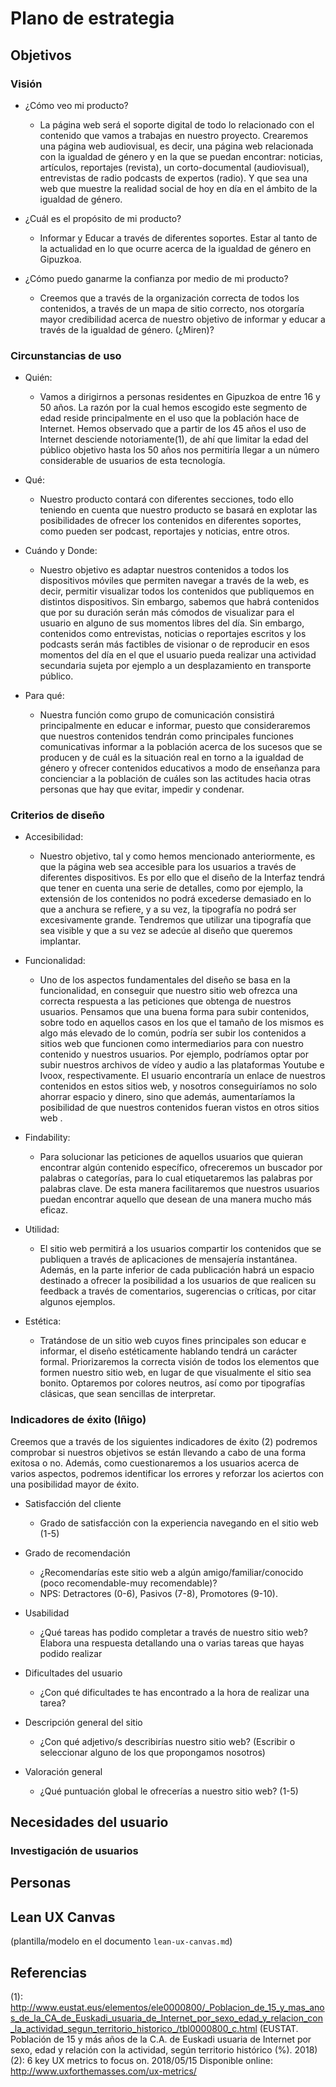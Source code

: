 # Plano de estrategia

## Objetivos 

### Visión

* ¿Cómo veo mi producto? 
	* La página web será el soporte digital de todo lo relacionado con el contenido que vamos a trabajas en nuestro proyecto. 
	Crearemos una página web audiovisual, es decir, una página web relacionada con la igualdad de género y en la que se puedan encontrar: noticias, artículos, reportajes (revista), un corto-documental (audiovisual), entrevistas de radio podcasts de expertos (radio). Y que sea una web que muestre la realidad social de hoy en día en el ámbito de la igualdad de género. 

* ¿Cuál es el propósito de mi producto?
	* Informar y Educar a través de diferentes soportes. Estar al tanto de la actualidad en lo que ocurre acerca de la igualdad de género en Gipuzkoa.  

* ¿Cómo puedo ganarme la confianza por medio de mi producto?
	* Creemos que a través de la organización correcta de todos los contenidos, a través de un mapa de sitio correcto, nos otorgaría mayor credibilidad acerca de nuestro objetivo de informar y educar a través de la igualdad de género. (¿Miren)?

### Circunstancias de uso

* Quién: 
	* Vamos a dirigirnos a personas residentes en Gipuzkoa de entre 16 y 50 años. La razón por la cual hemos escogido este segmento de edad reside principalmente en el uso que la población hace de Internet. Hemos observado que a partir de los 45 años el uso de Internet desciende notoriamente(1), de ahí que limitar la edad del público objetivo hasta los 50 años nos permitiría llegar a un número considerable de usuarios de esta tecnología. 

* Qué: 
	* Nuestro producto contará con diferentes secciones, todo ello teniendo en cuenta que nuestro producto se basará en explotar las posibilidades de ofrecer los contenidos en diferentes soportes, como pueden ser podcast, reportajes y noticias, entre otros.

* Cuándo y Donde: 
	* Nuestro objetivo es adaptar nuestros contenidos a todos los dispositivos móviles que permiten navegar a través de la web, es decir, permitir visualizar todos los contenidos que publiquemos en distintos dispositivos. Sin embargo, sabemos que habrá contenidos que por su duración serán más cómodos de visualizar para el usuario en alguno de sus momentos libres del día. Sin embargo, contenidos como entrevistas, noticias o reportajes escritos y los podcasts serán más factibles de visionar o de reproducir en esos momentos del día en el que el usuario pueda realizar una actividad secundaria sujeta por ejemplo a un desplazamiento en transporte público.  

* Para qué: 
	* Nuestra función como grupo de comunicación consistirá principalmente en educar e informar, puesto que consideraremos que nuestros contenidos tendrán como principales funciones comunicativas informar a la población acerca de los sucesos que se producen y de cuál es la situación real en torno a la igualdad de género y ofrecer contenidos educativos a modo de enseñanza para concienciar a la población de cuáles son las actitudes hacia otras personas que hay que evitar, impedir y condenar.   

### Criterios de diseño

* Accesibilidad: 
	* Nuestro objetivo, tal y como hemos mencionado anteriormente, es que la página web sea accesible para los usuarios a través de diferentes dispositivos. Es por ello que el diseño de la Interfaz tendrá que tener en cuenta una serie de detalles, como por ejemplo, la extensión de los contenidos no podrá excederse demasiado en lo que a anchura se refiere, y a su vez, la tipografía no podrá ser excesivamente grande. Tendremos que utilizar una tipografía que sea visible y que a su vez se adecúe al diseño que queremos implantar.    

* Funcionalidad: 
	* Uno de los aspectos fundamentales del diseño se basa en la funcionalidad, en conseguir que nuestro sitio web ofrezca una correcta respuesta a las peticiones que obtenga de nuestros usuarios. Pensamos que una buena forma para subir contenidos, sobre todo en aquellos casos en los que el tamaño de los mismos es algo más elevado de lo común, podría ser subir los contenidos a sitios web que funcionen como intermediarios para con nuestro contenido y nuestros usuarios. Por ejemplo, podríamos optar por subir nuestros archivos de vídeo y audio a las plataformas Youtube e Ivoox, respectivamente. El usuario encontraría un enlace de nuestros contenidos en estos sitios web, y nosotros conseguiríamos no solo ahorrar espacio y dinero, sino que además, aumentaríamos la posibilidad de que nuestros contenidos fueran vistos en otros sitios web . 

* Findability: 
	* Para solucionar las peticiones de aquellos usuarios que quieran encontrar algún contenido específico, ofreceremos un buscador por palabras o categorías, para lo cual etiquetaremos las palabras por palabras clave. De esta manera facilitaremos que nuestros usuarios puedan encontrar aquello que desean de una manera mucho más eficaz.  

* Utilidad: 
	* El sitio web permitirá a los usuarios compartir los contenidos que se publiquen a través de aplicaciones de mensajería instantánea. Además, en la parte inferior de cada publicación habrá un espacio destinado a ofrecer la posibilidad a los usuarios de que realicen su feedback a través de comentarios, sugerencias o críticas, por citar algunos ejemplos.  

* Estética: 
	* Tratándose de un sitio web cuyos fines principales son educar e informar, el diseño estéticamente hablando tendrá un carácter formal. Priorizaremos la correcta visión de todos los elementos que formen nuestro sitio web, en lugar de que visualmente el sitio sea bonito. Optaremos por colores neutros, así como por tipografías clásicas, que sean sencillas de interpretar. 

### Indicadores de éxito (Iñigo)

Creemos que a través de los siguientes indicadores de éxito (2) podremos comprobar si nuestros objetivos se están llevando a cabo de una forma exitosa o no. Además, como cuestionaremos a los usuarios acerca de varios aspectos, podremos identificar los errores y reforzar los aciertos con una posibilidad mayor de éxito. 

* Satisfacción del cliente
	* Grado de satisfacción con la experiencia navegando en el sitio web (1-5) 

* Grado de recomendación
	* ¿Recomendarías este sitio web a algún amigo/familiar/conocido (poco recomendable-muy recomendable)? 
	* NPS: Detractores (0-6), Pasivos (7-8), Promotores (9-10). 

* Usabilidad
	* ¿Qué tareas has podido completar a través de nuestro sitio web? Elabora una respuesta detallando una o varias tareas que hayas podido realizar

* Dificultades del usuario
	* ¿Con qué dificultades te has encontrado a la hora de realizar una tarea?

* Descripción general del sitio
	* ¿Con qué adjetivo/s describirías nuestro sitio web? (Escribir o seleccionar alguno de los que propongamos nosotros)

* Valoración general  
	* ¿Qué puntuación global le ofrecerías a nuestro sitio web? (1-5)

## Necesidades del usuario

### Investigación de usuarios

## Personas

## Lean UX Canvas

(plantilla/modelo en el documento `lean-ux-canvas.md`)

## Referencias

(1): http://www.eustat.eus/elementos/ele0000800/_Poblacion_de_15_y_mas_anos_de_la_CA_de_Euskadi_usuaria_de_Internet_por_sexo_edad_y_relacion_con_la_actividad_segun_territorio_historico_/tbl0000800_c.html (EUSTAT. Población de 15 y más años de la C.A. de Euskadi usuaria de Internet por sexo, edad y relación con la actividad, según territorio histórico (%). 2018)
(2): 6 key UX metrics to focus on. 2018/05/15 Disponible online: http://www.uxforthemasses.com/ux-metrics/
